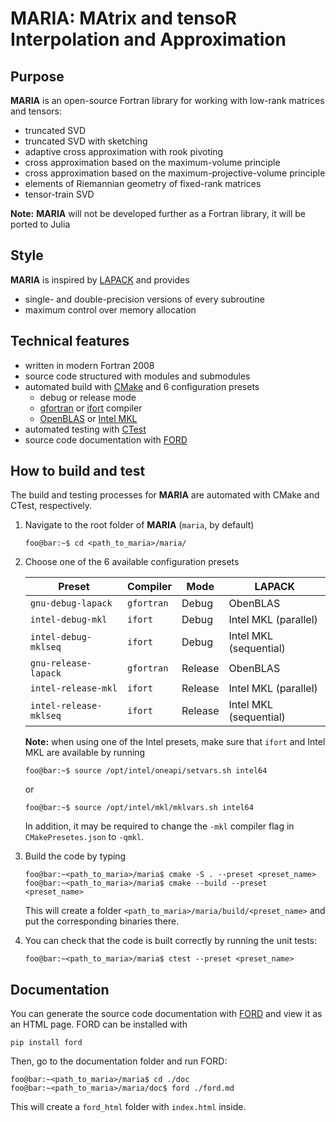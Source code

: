 # **MARIA**: **MA**trix and tenso**R** **I**nterpolation and **A**pproximation

## Purpose

**MARIA** is an open-source Fortran library for working with low-rank matrices and tensors:

- truncated SVD
- truncated SVD with sketching
- adaptive cross approximation with rook pivoting
- cross approximation based on the maximum-volume principle
- cross approximation based on the maximum-projective-volume principle
- elements of Riemannian geometry of fixed-rank matrices
- tensor-train SVD

**Note:** **MARIA** will not be developed further as a Fortran library, it will be ported to Julia

## Style

**MARIA** is inspired by [LAPACK](https://netlib.org/lapack/) and provides

- single- and double-precision versions of every subroutine
- maximum control over memory allocation

## Technical features

- written in modern Fortran 2008 
- source code structured with modules and submodules
- automated build with [CMake](https://cmake.org/) and 6 configuration presets
    - debug or release mode
    - [gfortran](https://gcc.gnu.org/wiki/GFortran) or [ifort](https://www.intel.com/content/www/us/en/developer/tools/oneapi/fortran-compiler.html) compiler
    - [OpenBLAS](https://www.openblas.net/) or [Intel MKL](https://www.intel.com/content/www/us/en/developer/tools/oneapi/onemkl.html)
- automated testing with [CTest](https://cmake.org/cmake/help/book/mastering-cmake/chapter/Testing%20With%20CMake%20and%20CTest.html)
- source code documentation with [FORD](https://github.com/Fortran-FOSS-Programmers/ford)

## How to build and test

The build and testing processes for **MARIA** are automated with CMake and CTest, respectively.

1. Navigate to the root folder of **MARIA** (`maria`, by default)
    ```console
    foo@bar:~$ cd <path_to_maria>/maria/
    ```
2. Choose one of the 6 available configuration presets

    | Preset  | Compiler| Mode | LAPACK |
    |---------|---------|------|--------|
    | `gnu-debug-lapack`  | `gfortran`  | Debug | ObenBLAS |
    | `intel-debug-mkl`  | `ifort`  | Debug | Intel MKL (parallel) |
    | `intel-debug-mklseq`  | `ifort`  | Debug | Intel MKL (sequential) |
    | `gnu-release-lapack`  | `gfortran`  | Release | ObenBLAS |
    | `intel-release-mkl`  | `ifort`  | Release | Intel MKL (parallel) |
    | `intel-release-mklseq`  | `ifort`  | Release | Intel MKL (sequential) |

    **Note:** when using one of the Intel presets, make sure that `ifort` and Intel MKL are available by running
    ```console
    foo@bar:~$ source /opt/intel/oneapi/setvars.sh intel64
    ```
    or
    ```console
    foo@bar:~$ source /opt/intel/mkl/mklvars.sh intel64
    ```
    In addition, it may be required to change the `-mkl` compiler flag in `CMakePresetes.json` to `-qmkl`.

3. Build the code by typing
    ```console
    foo@bar:~<path_to_maria>/maria$ cmake -S . --preset <preset_name>
    foo@bar:~<path_to_maria>/maria$ cmake --build --preset <preset_name>
    ```
    This will create a folder `<path_to_maria>/maria/build/<preset_name>` and put the corresponding binaries there.

4. You can check that the code is built correctly by running the unit tests:
    ```console
    foo@bar:~<path_to_maria>/maria$ ctest --preset <preset_name>
    ```

## Documentation

You can generate the source code documentation with [FORD](https://github.com/Fortran-FOSS-Programmers/ford) and view it as an HTML page. FORD can be installed with
```console
pip install ford
```
Then, go to the documentation folder and run FORD:
```console
foo@bar:~<path_to_maria>/maria$ cd ./doc 
foo@bar:~<path_to_maria>/maria/doc$ ford ./ford.md
```
This will create a `ford_html` folder with `index.html` inside.
